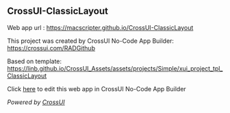 ## CrossUI-ClassicLayout
Web app url : https://macscripter.github.io/CrossUI-ClassicLayout

This project was created by CrossUI No-Code App Builder: https://crossui.com/RADGithub

Based on template: https://linb.github.io/CrossUI_Assets/assets/projects/Simple/xui_project_tpl_ClassicLayout

Click [here](https://crossui.com/RADGithub/#!from=github&owner=macscripter&repo=CrossUI-ClassicLayout) to edit this web app in CrossUI No-Code App Builder

<i>Powered by [CrossUI](https://crossui.com)</i>
